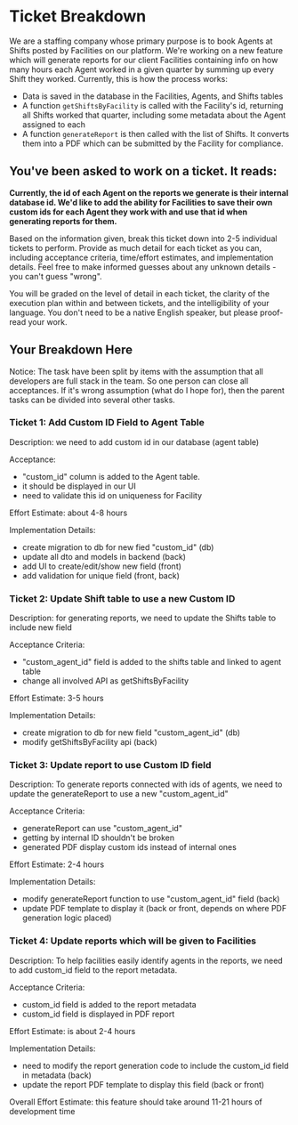 # Ticket Breakdown
We are a staffing company whose primary purpose is to book Agents at Shifts posted by Facilities on our platform. We're working on a new feature which will generate reports for our client Facilities containing info on how many hours each Agent worked in a given quarter by summing up every Shift they worked. Currently, this is how the process works:

- Data is saved in the database in the Facilities, Agents, and Shifts tables
- A function `getShiftsByFacility` is called with the Facility's id, returning all Shifts worked that quarter, including some metadata about the Agent assigned to each
- A function `generateReport` is then called with the list of Shifts. It converts them into a PDF which can be submitted by the Facility for compliance.

## You've been asked to work on a ticket. It reads:

**Currently, the id of each Agent on the reports we generate is their internal database id. We'd like to add the ability for Facilities to save their own custom ids for each Agent they work with and use that id when generating reports for them.**


Based on the information given, break this ticket down into 2-5 individual tickets to perform. Provide as much detail for each ticket as you can, including acceptance criteria, time/effort estimates, and implementation details. Feel free to make informed guesses about any unknown details - you can't guess "wrong".


You will be graded on the level of detail in each ticket, the clarity of the execution plan within and between tickets, and the intelligibility of your language. You don't need to be a native English speaker, but please proof-read your work.

## Your Breakdown Here

Notice: The task have been split by items with the assumption that all developers are full stack in the team. So one person can close all acceptances.
If it's wrong assumption (what do I hope for), then the parent tasks can be divided into several other tasks.

### Ticket 1: Add Custom ID Field to Agent Table

Description:
we need to add custom id in our database (agent table)

Acceptance:
- "custom_id" column is added to the Agent table.
- it should be displayed in our UI
- need to validate this id on uniqueness for Facility

Effort Estimate:
about 4-8 hours

Implementation Details:
- create migration to db for new fied "custom_id" (db)
- update all dto and models in backend (back)
- add UI to create/edit/show new field (front)
- add validation for unique field (front, back)


### Ticket 2: Update Shift table to use a new Custom ID

Description:
for generating reports, we need to update the Shifts table to include new field

Acceptance Criteria:
- "custom_agent_id" field is added to the shifts table and linked to agent table
- change all involved API as getShiftsByFacility

Effort Estimate:
3-5 hours

Implementation Details:
- create migration to db for new field "custom_agent_id" (db)
- modify getShiftsByFacility api (back)


### Ticket 3: Update report to use Custom ID field

Description:
To generate reports connected with ids of agents, we need to update the generateReport to use a new "custom_agent_id"

Acceptance Criteria:
- generateReport can use "custom_agent_id"
- getting by internal ID shouldn't be broken
- generated PDF display custom ids instead of internal ones 

Effort Estimate: 2-4 hours

Implementation Details:
- modify generateReport function to use "custom_agent_id" field  (back)
- update PDF template to display it (back or front, depends on where PDF generation logic placed)


### Ticket 4: Update reports which will be given to Facilities
Description:
To help facilities easily identify agents in the reports, we need to add custom_id field to the report metadata.

Acceptance Criteria:
- custom_id field is added to the report metadata
- custom_id field is displayed in PDF report

Effort Estimate:
is about 2-4 hours

Implementation Details:
- need to modify the report generation code to include the custom_id field in metadata (back)
- update the report PDF template to display this field (back or front)

Overall Effort Estimate:
this feature should take around 11-21 hours of development time
